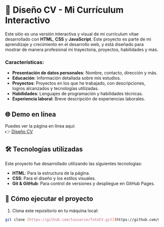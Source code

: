 # 💼 Diseño CV - Mi Currículum Interactivo

Este sitio es una versión interactiva y visual de mi currículum vitae desarrollado con **HTML**, **CSS** y **JavaScript**. Este proyecto es parte de mi aprendizaje y crecimiento en el desarrollo web, y está diseñado para mostrar de manera profesional mi trayectoria, proyectos, habilidades y más.

### Características:

- **Presentación de datos personales**: Nombre, contacto, dirección y más.
- **Educación**: Información detallada sobre mis estudios.
- **Proyectos**: Proyectos en los que he trabajado, con descripciones, logros alcanzados y tecnologías utilizadas.
- **Habilidades**: Lenguajes de programación y habilidades técnicas.
- **Experiencia laboral**: Breve descripción de experiencias laborales.

## 🌐 Demo en línea

Puedes ver la página en línea aquí:  
👉 [Diseño CV](https://merliariza.github.io/DesignCV/)  

## 🛠️ Tecnologías utilizadas

Este proyecto fue desarrollado utilizando las siguientes tecnologías:

- **HTML**: Para la estructura de la página.
- **CSS**: Para el diseño y los estilos visuales.
- **Git & GitHub**: Para control de versiones y despliegue en GitHub Pages.

## 🔧 Cómo ejecutar el proyecto

1. Clona este repositorio en tu máquina local:

```bash
git clone [https://github.com/tusuario/fotoCV.git](https://github.com/merliariza/DesignCV.git)
